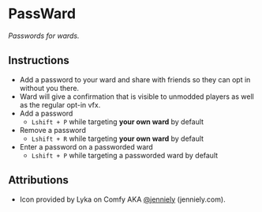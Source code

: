 # PassWard

*Passwords for wards.*

## Instructions

  * Add a password to your ward and share with friends so they can opt in without you there.
  * Ward will give a confirmation that is visible to unmodded players as well as the regular opt-in vfx.
  * Add a password
    * `Lshift + P` while targeting **your own ward** by default
  * Remove a password
    * `Lshift + R` while targeting **your own ward** by default
  * Enter a password on a passworded ward
    * `Lshift + P` while targeting a passworded ward by default

## Attributions

  * Icon provided by Lyka on Comfy AKA [@jenniely](https://twitter.com/jenniely) (jenniely.com).